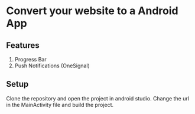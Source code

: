 # Convert your website to a Android App

## Features
1. Progress Bar
2. Push Notifications (OneSignal)

## Setup

Clone the repository and open the project in android studio. Change the url in the MainActivity file and build the project.

